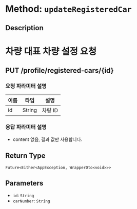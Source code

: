 # Method: `updateRegisteredCar`

## Description

# 차량 대표 차량 설정 요청

 ## PUT /profile/registered-cars/{id}

 ### 요청 파라미터 설명

  |이름|타입|설명|
  |-|-|-|
  |id|String|차량 ID|

 ### 응답 파라미터 설명

 - content 없음, 결과 값만 사용합니다.

## Return Type
`Future<Either<AppException, WrapperDto<void>>>`

## Parameters

- `id`: `String`
- `carNumber`: `String`
